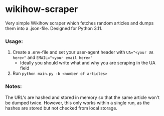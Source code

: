 # wikihow-scraper  
Very simple Wikihow scraper which fetches random articles and dumps them into a .json-file. Designed for Python 3.11.

### Usage:  
1. Create a .env-file and set your user-agent header with `UA="<your UA here>"` and `EMAIL="<your email here>"`
   - Ideally you should write what and why you are scraping in the UA field
2. Run `python main.py -b <number of articles>`

### Notes:

The URL's are hashed and stored in memory so that the same article won't be dumped twice. However, this only works 
within a single run, as the hashes are stored but not checked from local storage.